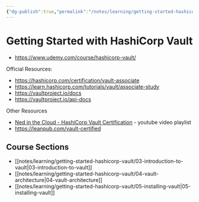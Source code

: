 ```yaml
---
{"dg-publish":true,"permalink":"/notes/learning/getting-started-hashicorp-vault/index/","dgHomeLink":true,"dgPassFrontmatter":false}
---
```


# Getting Started with HashiCorp Vault

- <https://www.udemy.com/course/hashicorp-vault/>

Official Resources:

- https://hashicorp.com/certification/vault-associate
- https://learn.hashicorp.com/tutorials/vault/associate-study
- https://vaultproject.io/docs
- https://vaultproject.io/api-docs

Other Resources

- [Ned in the Cloud - HashiCorp Vault Certification](https://www.youtube.com/playlist?list=PLXb5972EMl4AgsM7FgNUxkv30KZnoCGFJ) - youtube video playlist
- https://leanpub.com/vault-certified

## Course Sections

- [[notes/learning/getting-started-hashicorp-vault/03-introduction-to-vault|03-introduction-to-vault]]
- [[notes/learning/getting-started-hashicorp-vault/04-vault-architecture|04-vault-architecture]]
- [[notes/learning/getting-started-hashicorp-vault/05-installing-vault|05-installing-vault]]
